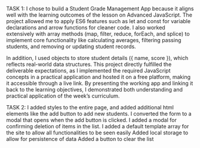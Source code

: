 TASK 1:
I chose to build a Student Grade Management App because it aligns well with the learning outcomes of the lesson on Advanced JavaScript. The project allowed me to apply ES6 features such as let and const for variable declarations and arrow functions for cleaner code. I also worked extensively with array methods (map, filter, reduce, forEach, and splice) to implement core functionality like calculating averages, filtering passing students, and removing or updating student records.

In addition, I used objects to store student details ({ name, score }), which reflects real-world data structures. This project directly fulfilled the deliverable expectations, as I implemented the required JavaScript concepts in a practical application and hosted it on a free platform, making it accessible through a live link. By presenting the working app and linking it back to the learning objectives, I demonstrated both understanding and practical application of the week’s curriculum.



TASK 2:
I added styles to the entire page, and added additional html elements like the add button to add new students. I converted the form to a modal that opens when the add button is clicked.
I added a modal for confirming deletion of items in the list.
I added a default template array for the site to allow all functionalities to be seen easily
Added local storage to allow for persistence of data
Added a button to clear the list